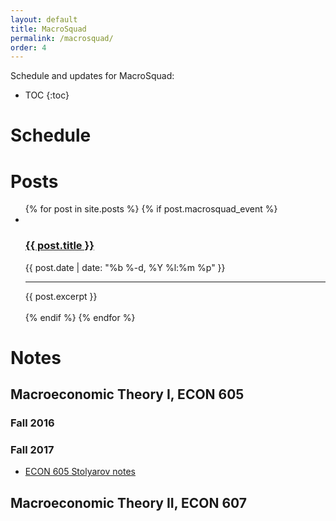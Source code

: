```yaml
---
layout: default
title: MacroSquad
permalink: /macrosquad/
order: 4
---
```


Schedule and updates for MacroSquad:

* TOC
{:toc}

# Schedule

<script src="https://code.jquery.com/jquery-3.1.1.min.js"   
integrity="sha256-hVVnYaiADRTO2PzUGmuLJr8BLUSjGIZsDYGmIJLv2b8="  crossorigin="anonymous"></script>
<script type="text/javascript" src="/scripts/moment.min.js"></script>
<script src="//cdnjs.cloudflare.com/ajax/libs/fullcalendar/3.2.0/fullcalendar.min.js"></script>
<link rel="stylesheet" href="//cdnjs.cloudflare.com/ajax/libs/fullcalendar/3.2.0/fullcalendar.min.css">
<link rel="stylesheet" media="print" href="//cdnjs.cloudflare.com/ajax/libs/fullcalendar/3.2.0/fullcalendar.print.css">

<script>
$(document).ready(function() {

	$('#calendar').fullCalendar({
		events:'/calendar-data/'
	})

});

</script>


<!-- {% for event in site.events %}
{{event.title}} {{event.event_date}}<br/>
{% endfor %} -->

<div id="calendar"></div>

# Posts

<ul class="posts">
  {% for post in site.posts %}
	{% if post.macrosquad_event %}
  <li>
    <br>
    <h3>
      <a class="post-link" href="{{ post.url | prepend: site.baseurl }}">{{ post.title }}</a>
    </h3>
    <span class="post-meta">{{ post.date | date: "%b %-d, %Y %l:%m %p" }}</span>
    <hr id="line">
    <div class="content">
      {{ post.excerpt }}
    </div>
    <br>
  </li>
	{% endif %}
  {% endfor %}
</ul>

# Notes

## Macroeconomic Theory I, ECON 605

### Fall 2016
<!-- * [ECON 605 Stolyarov notes](https://umich.box.com/s/3x06wji3k2mkmwrcbdggwlrq410vtg0g)
* [ECON 605 Stolyarov review](https://umich.box.com/s/14r5lvjjoq9wwz0d6mor8jn49v6vig5g)
* [ECON 605 Leahy notes](https://umich.box.com/s/qwizsx7l6ejrnzdunmrckznnwhge2h9y) -->

### Fall 2017

* [ECON 605 Stolyarov notes](https://umich.box.com/s/ta1x51zfrxs64nw0e3mk18auhgm5gg92)

## Macroeconomic Theory II, ECON 607

<!-- * [ECON 607 Leahy notes](https://umich.box.com/s/0tvft1t167we2xsn2xp4uacetoy5gcyw)
* [ECON 607 Ottonello notes](https://umich.box.com/s/xczz87igzno3lzpfkapiurrp8izzivud) -->

